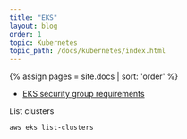```yaml
---
title: "EKS"
layout: blog
order: 1
topic: Kubernetes
topic_path: /docs/kubernetes/index.html
---
```

{% assign pages = site.docs | sort: 'order' %}

* [EKS security group requirements](https://docs.aws.amazon.com/eks/latest/userguide/sec-group-reqs.html)

List clusters
```
aws eks list-clusters
```